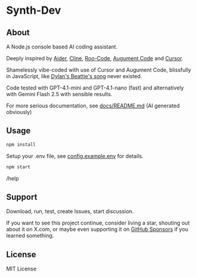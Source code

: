 # Synth-Dev

## About

A Node.js console based AI coding assistant.

Deeply inspired by [Aider](https://github.com/Aider-AI/aider), [Cline](https://github.com/cline/cline), [Roo-Code](https://github.com/RooCodeInc/Roo-Code), [Augument Code](https://www.augmentcode.com/) and [Cursor](https://www.cursor.com/). 

Shamelessly vibe-coded with use of Cursor and Augument Code, blissfully in JavaScript, like [Dylan's Beattie's song](https://www.youtube.com/watch?v=jxi0ETwDvws&t=250s) never existed.

Code tested with GPT-4.1-mini and GPT-4.1-nano (fast) and alternatively with Gemini Flash 2.5 with sensible results. 

For more serious documentation, see [docs/README.md](docs/README.md) (AI generated obviously)

## Usage

```bash
npm install
```

Setup your .env file, see [config.example.env](config.example.env) for details.

```bash
npm start
```

/help


## Support

Download, run, test, create Issues, start discussion. 

If you want to see this project continue, consider living a star, shouting out about it on X.com, 
or maybe even supporting it on [GitHub Sponsors](https://github.com/sponsors/adamskrodzki) if you learned something.

## License

MIT License
